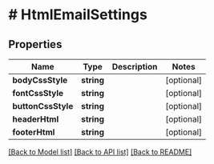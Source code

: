 # # HtmlEmailSettings

## Properties

Name | Type | Description | Notes
------------ | ------------- | ------------- | -------------
**bodyCssStyle** | **string** |  | [optional]
**fontCssStyle** | **string** |  | [optional]
**buttonCssStyle** | **string** |  | [optional]
**headerHtml** | **string** |  | [optional]
**footerHtml** | **string** |  | [optional]

[[Back to Model list]](../../README.md#models) [[Back to API list]](../../README.md#endpoints) [[Back to README]](../../README.md)
